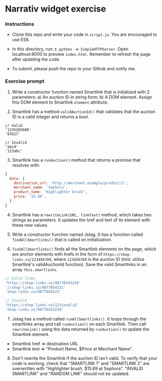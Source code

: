 # Narrativ widget exercise

### Instructions
- Clone this repo and write your code in `script.js`. You are encouraged to use ES6.

- In this directory, run: `$ python -m SimpleHTTPServer`. Open localhost:8000 to preview `index.html`. Remember to refresh the page after updating the code.

- To submit, please push the repo to your Github and notify me.

### Exercise prompt
1. Write a constructor function named Smartlink that is initialized with 2 parameters:
  a) An auction ID in string form;
  b) A DOM element.
Assign this DOM element to Smartlink `element` attribute.

2. Smartlink has a method `validAuctionId()` that validates that the auction ID is a valid integer and returns a bool.
```
// Valid
'1235265680'
'97627'

// Invalid
'abcd'
'123abc'
```

3. Smartlink has a `runAuction()` method that returns a promise that resolves with:
```Javascript
{
  data: {
    destination_url: 'http://merchant.example/product/1',
    merchant_name: 'Sephora',
    product_name: 'Highlighter brush',
    price: '15.89',
  }
}
```

4. Smartlink has a `rewriteLink(URL, linkText)` method, which takes two strings as parameters. It updates the href and text of its element with these new values.

5. Write a constructor function named Jstag. It has a function called `findAllSmartlinks()` that is called on initialization.

6. `findAllSmartlinks()` finds all the Smartlink elements on the page, which are anchor elements with hrefs in the form of `https://shop-links.co/123456789`, where `123456789` is the auction ID (hint: utilize Smartlink's validAuctionId function). Save the valid Smartlinks in an array `this.smartlinks`.
```Javascript
// Valid links
'https://shop-links.co/98776543210'
'//shop-links.co/9877654321'
'shop-links.co/9877654323'

// Invalid
'https://shop-links.co/123invalid'
'shop-links.us/98776543210'
```

7. Jstag has a method called `runAllSmartlinks()`. It loops through the smartlinks array and call `runAuction()` on each Smartlink. Then call `rewriteLink()` using the data returned by `runAuction()` to update the Smartlink element.
  - Smartlink href => destination URL
  - Smartlink text => "Product Name, $Price at Merchant Name".

8. Don't rewrite the Smartlink if the auction ID isn't valid. To verify that your code is working, check that "SMARTLINK 1" and "SMARTLINK 2" are overwritten with "Highlighter brush, $15.89 at Sephora". "INVALID SMARTLINK" and "RANDOM LINK" should not be updated.
